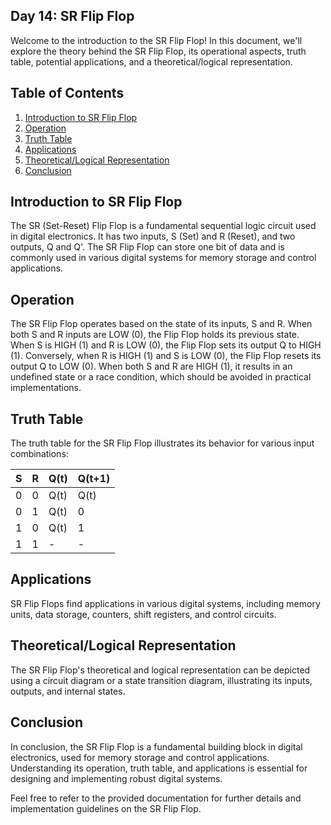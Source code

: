 ## Day 14: SR Flip Flop

Welcome to the introduction to the SR Flip Flop! In this document, we'll explore the theory behind the SR Flip Flop, its operational aspects, truth table, potential applications, and a theoretical/logical representation.

## Table of Contents
1. [Introduction to SR Flip Flop](#introduction-to-sr-flip-flop)
2. [Operation](#operation)
3. [Truth Table](#truth-table)
4. [Applications](#applications)
5. [Theoretical/Logical Representation](#theoretical-logical-representation)
6. [Conclusion](#conclusion)

## Introduction to SR Flip Flop
The SR (Set-Reset) Flip Flop is a fundamental sequential logic circuit used in digital electronics. It has two inputs, S (Set) and R (Reset), and two outputs, Q and Q'. The SR Flip Flop can store one bit of data and is commonly used in various digital systems for memory storage and control applications.

## Operation
The SR Flip Flop operates based on the state of its inputs, S and R. When both S and R inputs are LOW (0), the Flip Flop holds its previous state. When S is HIGH (1) and R is LOW (0), the Flip Flop sets its output Q to HIGH (1). Conversely, when R is HIGH (1) and S is LOW (0), the Flip Flop resets its output Q to LOW (0). When both S and R are HIGH (1), it results in an undefined state or a race condition, which should be avoided in practical implementations.

## Truth Table
The truth table for the SR Flip Flop illustrates its behavior for various input combinations:

| S | R | Q(t) | Q(t+1) |
|---|---|-------|--------|
| 0 | 0 |  Q(t) |  Q(t)  |
| 0 | 1 |  Q(t) |   0    |
| 1 | 0 |  Q(t) |   1    |
| 1 | 1 |  -    |   -    |

## Applications
SR Flip Flops find applications in various digital systems, including memory units, data storage, counters, shift registers, and control circuits.

## Theoretical/Logical Representation
The SR Flip Flop's theoretical and logical representation can be depicted using a circuit diagram or a state transition diagram, illustrating its inputs, outputs, and internal states.

## Conclusion
In conclusion, the SR Flip Flop is a fundamental building block in digital electronics, used for memory storage and control applications. Understanding its operation, truth table, and applications is essential for designing and implementing robust digital systems.

Feel free to refer to the provided documentation for further details and implementation guidelines on the SR Flip Flop.